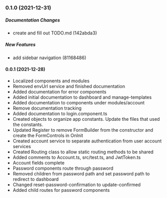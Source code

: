 ### 0.1.0 (2021-12-31)

##### Documentation Changes

*  create and fill out TODO.md (142abda3)

##### New Features

*  add sidebar navigation (81168486)

#### 0.0.1 (2021-12-28)

- Localized components and modules
- Removed envUrl service and finished documentation
- Added documentation for error components
- Added initial documentation to dashboard and manage-templates
- Added documentation to components under modules/account
- Remove documentation tracking
- Added documentation to login.component.ts
- Created objects to organize app constants. Update the files that used the constants.
- Updated Register to remove FormBuilder from the constructor and create the FormControls in OnInit
- Created account service to separate authentication from user account services
- Created Routing class to allow static routing methods to be shared
- Added comments to Account.ts, src/test.ts, and JwtToken.ts
- Account fields complete
- Password components route through password
- Removed children from password path and set password path to redirect to dashboard
- Changed reset-password-confirmation to update-confirmed
- Added child routes for password components